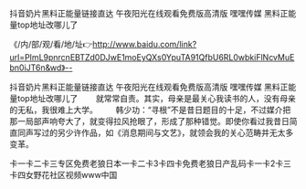 抖音奶片黑料正能量链接直达
午夜阳光在线观看免费版高清版
嘿嘿传媒
黑料正能量top地址改哪儿了


《/内/部/观/看/地/址👉http://www.baidu.com/link?url=PImL9pnrcnEBTZd0DJwE1moEyQXs0YpuTA91QfbU6RL0wbkiFlNcvMuEbn0iJT6n&wd》--

抖音奶片黑料正能量链接直达
午夜阳光在线观看免费版高清版
嘿嘿传媒
黑料正能量top地址改哪儿了
　　就常常自责。其实，母亲是最关心我读书的人，没有母亲的无私，我很难上大学。
　　韩少功：“寻根”不是昔日题目的十足，不过媒介把那一局部声响夸大了，就变得拉风抢眼了，形成了那种错觉。即使你看过我昔日简直同声写过的另少许作品，如《消息期间与文艺》，就领会我的关心范畴并无太多变革。





卡一卡二卡三专区免费老狼日本一卡二卡3卡四卡免费老狼日产乱码卡一卡2卡三卡四女野花社区视频www中国

